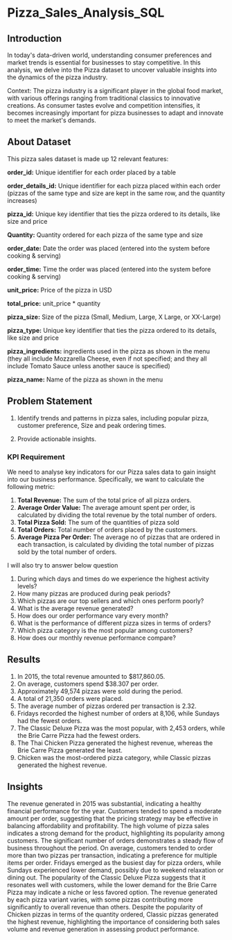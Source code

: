 # Pizza_Sales_Analysis_SQL

## Introduction

In today's data-driven world, understanding consumer preferences and market trends is essential for businesses to stay competitive. In this analysis, we delve into the Pizza dataset to uncover valuable insights into the dynamics of the pizza industry.

Context:
The pizza industry is a significant player in the global food market, with various offerings ranging from traditional classics to innovative creations. As consumer tastes evolve and competition intensifies, it becomes increasingly important for pizza businesses to adapt and innovate to meet the market's demands.

## About Dataset

This pizza sales dataset is made up 12 relevant features:

**order_id:** Unique identifier for each order placed by a table

**order_details_id:** Unique identifier for each pizza placed within each order (pizzas of the same type and size are kept in the same row, and the quantity increases)

**pizza_id:** Unique key identifier that ties the pizza ordered to its details, like size and price

**Quantity:** Quantity ordered for each pizza of the same type and size

**order_date:** Date the order was placed (entered into the system before cooking & serving)

**order_time:** Time the order was placed (entered into the system before cooking & serving)

**unit_price:** Price of the pizza in USD

**total_price:** unit_price * quantity

**pizza_size:** Size of the pizza (Small, Medium, Large, X Large, or XX-Large)

**pizza_type:** Unique key identifier that ties the pizza ordered to its details, like size and price

**pizza_ingredients:** ingredients used in the pizza as shown in the menu (they all include Mozzarella Cheese, even if not specified; and they all include Tomato Sauce unless another sauce is specified)

**pizza_name:** Name of the pizza as shown in the menu

## Problem Statement 

1. Identify trends and patterns in pizza sales, including popular pizza, customer preference, Size and peak ordering times.

2. Provide actionable insights.

### KPI Requirement
We need to analyse key indicators for our Pizza sales data to gain insight into our business performance. Specifically, we want to calculate the following metric:

1. **Total Revenue:** The sum of the total price of all pizza orders.
2. **Average Order Value:** The average amount spent per order, is calculated by dividing the total revenue by the total number of orders.
3. **Total Pizza Sold:** The sum of the quantities of pizza sold
4. **Total Orders:** Total number of orders placed by the customers.
5. **Average Pizza Per Order:** The average no of pizzas that are ordered in each transaction, is calculated by dividing the total number of pizzas sold by the total number of orders.

I will also try to answer below question

1. During which days and times do we experience the highest activity levels?
2. How many pizzas are produced during peak periods?
3. Which pizzas are our top sellers and which ones perform poorly?
4. What is the average revenue generated?
5. How does our order performance vary every month?
6. What is the performance of different pizza sizes in terms of orders?
7. Which pizza category is the most popular among customers?
8. How does our monthly revenue performance compare?

## Results

1. In 2015, the total revenue amounted to $817,860.05.
2. On average, customers spend $38.307 per order.
3. Approximately 49,574 pizzas were sold during the period.
4. A total of 21,350 orders were placed.
5. The average number of pizzas ordered per transaction is 2.32.
6. Fridays recorded the highest number of orders at 8,106, while Sundays had the fewest orders.
7. The Classic Deluxe Pizza was the most popular, with 2,453 orders, while the Brie Carre Pizza had the fewest orders.
8. The Thai Chicken Pizza generated the highest revenue, whereas the Brie Carre Pizza generated the least.
9. Chicken was the most-ordered pizza category, while Classic pizzas generated the highest revenue.

## Insights

The revenue generated in 2015 was substantial, indicating a healthy financial performance for the year. Customers tended to spend a moderate amount per order, suggesting that the pricing strategy may be effective in balancing affordability and profitability. The high volume of pizza sales indicates a strong demand for the product, highlighting its popularity among customers. The significant number of orders demonstrates a steady flow of business throughout the period.  On average, customers tended to order more than two pizzas per transaction, indicating a preference for multiple items per order. Fridays emerged as the busiest day for pizza orders, while Sundays experienced lower demand, possibly due to weekend relaxation or dining out. The popularity of the Classic Deluxe Pizza suggests that it resonates well with customers, while the lower demand for the Brie Carre Pizza may indicate a niche or less favored option. The revenue generated by each pizza variant varies, with some pizzas contributing more significantly to overall revenue than others. Despite the popularity of Chicken pizzas in terms of the quantity ordered, Classic pizzas generated the highest revenue, highlighting the importance of considering both sales volume and revenue generation in assessing product performance.






